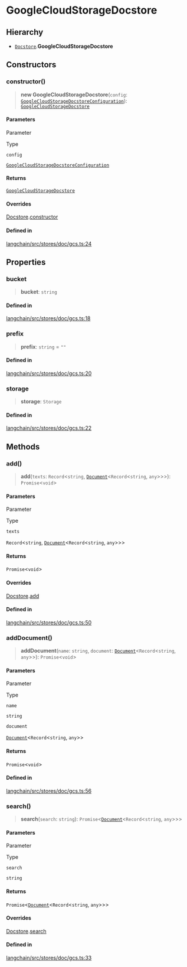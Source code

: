 GoogleCloudStorageDocstore
==========================

Hierarchy[​](#hierarchy "Direct link to Hierarchy")
---------------------------------------------------

*   [`Docstore`](/docs/api/schema/classes/Docstore).**GoogleCloudStorageDocstore**

Constructors[​](#constructors "Direct link to Constructors")
------------------------------------------------------------

### constructor()[​](#constructor "Direct link to constructor()")

> **new GoogleCloudStorageDocstore**(`config`: [`GoogleCloudStorageDocstoreConfiguration`](/docs/api/stores_doc_gcs/interfaces/GoogleCloudStorageDocstoreConfiguration)): [`GoogleCloudStorageDocstore`](/docs/api/stores_doc_gcs/classes/GoogleCloudStorageDocstore)

#### Parameters[​](#parameters "Direct link to Parameters")

Parameter

Type

`config`

[`GoogleCloudStorageDocstoreConfiguration`](/docs/api/stores_doc_gcs/interfaces/GoogleCloudStorageDocstoreConfiguration)

#### Returns[​](#returns "Direct link to Returns")

[`GoogleCloudStorageDocstore`](/docs/api/stores_doc_gcs/classes/GoogleCloudStorageDocstore)

#### Overrides[​](#overrides "Direct link to Overrides")

[Docstore](/docs/api/schema/classes/Docstore).[constructor](/docs/api/schema/classes/Docstore#constructor)

#### Defined in[​](#defined-in "Direct link to Defined in")

[langchain/src/stores/doc/gcs.ts:24](https://github.com/hwchase17/langchainjs/blob/46e1734/langchain/src/stores/doc/gcs.ts#L24)

Properties[​](#properties "Direct link to Properties")
------------------------------------------------------

### bucket[​](#bucket "Direct link to bucket")

> **bucket**: `string`

#### Defined in[​](#defined-in-1 "Direct link to Defined in")

[langchain/src/stores/doc/gcs.ts:18](https://github.com/hwchase17/langchainjs/blob/46e1734/langchain/src/stores/doc/gcs.ts#L18)

### prefix[​](#prefix "Direct link to prefix")

> **prefix**: `string` = `""`

#### Defined in[​](#defined-in-2 "Direct link to Defined in")

[langchain/src/stores/doc/gcs.ts:20](https://github.com/hwchase17/langchainjs/blob/46e1734/langchain/src/stores/doc/gcs.ts#L20)

### storage[​](#storage "Direct link to storage")

> **storage**: `Storage`

#### Defined in[​](#defined-in-3 "Direct link to Defined in")

[langchain/src/stores/doc/gcs.ts:22](https://github.com/hwchase17/langchainjs/blob/46e1734/langchain/src/stores/doc/gcs.ts#L22)

Methods[​](#methods "Direct link to Methods")
---------------------------------------------

### add()[​](#add "Direct link to add()")

> **add**(`texts`: `Record`<`string`, [`Document`](/docs/api/document/classes/Document)<`Record`<`string`, `any`\>\>\>): `Promise`<`void`\>

#### Parameters[​](#parameters-1 "Direct link to Parameters")

Parameter

Type

`texts`

`Record`<`string`, [`Document`](/docs/api/document/classes/Document)<`Record`<`string`, `any`\>\>\>

#### Returns[​](#returns-1 "Direct link to Returns")

`Promise`<`void`\>

#### Overrides[​](#overrides-1 "Direct link to Overrides")

[Docstore](/docs/api/schema/classes/Docstore).[add](/docs/api/schema/classes/Docstore#add)

#### Defined in[​](#defined-in-4 "Direct link to Defined in")

[langchain/src/stores/doc/gcs.ts:50](https://github.com/hwchase17/langchainjs/blob/46e1734/langchain/src/stores/doc/gcs.ts#L50)

### addDocument()[​](#adddocument "Direct link to addDocument()")

> **addDocument**(`name`: `string`, `document`: [`Document`](/docs/api/document/classes/Document)<`Record`<`string`, `any`\>\>): `Promise`<`void`\>

#### Parameters[​](#parameters-2 "Direct link to Parameters")

Parameter

Type

`name`

`string`

`document`

[`Document`](/docs/api/document/classes/Document)<`Record`<`string`, `any`\>\>

#### Returns[​](#returns-2 "Direct link to Returns")

`Promise`<`void`\>

#### Defined in[​](#defined-in-5 "Direct link to Defined in")

[langchain/src/stores/doc/gcs.ts:56](https://github.com/hwchase17/langchainjs/blob/46e1734/langchain/src/stores/doc/gcs.ts#L56)

### search()[​](#search "Direct link to search()")

> **search**(`search`: `string`): `Promise`<[`Document`](/docs/api/document/classes/Document)<`Record`<`string`, `any`\>\>\>

#### Parameters[​](#parameters-3 "Direct link to Parameters")

Parameter

Type

`search`

`string`

#### Returns[​](#returns-3 "Direct link to Returns")

`Promise`<[`Document`](/docs/api/document/classes/Document)<`Record`<`string`, `any`\>\>\>

#### Overrides[​](#overrides-2 "Direct link to Overrides")

[Docstore](/docs/api/schema/classes/Docstore).[search](/docs/api/schema/classes/Docstore#search)

#### Defined in[​](#defined-in-6 "Direct link to Defined in")

[langchain/src/stores/doc/gcs.ts:33](https://github.com/hwchase17/langchainjs/blob/46e1734/langchain/src/stores/doc/gcs.ts#L33)